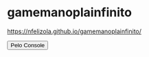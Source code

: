 # gamemanoplainfinito


https://nfelizola.github.io/gamemanoplainfinito/

<button onclick=testeconsole()>Pelo Console</button>
